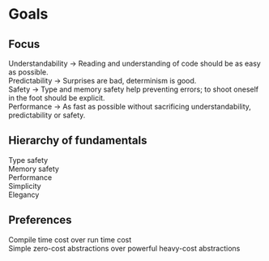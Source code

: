 # Goals

## Focus

Understandability -> Reading and understanding of code should be as easy as possible. \
Predictability -> Surprises are bad, determinism is good. \
Safety -> Type and memory safety help preventing errors; to shoot oneself in the foot should be explicit. \
Performance -> As fast as possible without sacrificing understandability, predictability or safety.

## Hierarchy of fundamentals

Type safety \
Memory safety \
Performance \
Simplicity \
Elegancy

## Preferences

Compile time cost over run time cost \
Simple zero-cost abstractions over powerful heavy-cost abstractions
